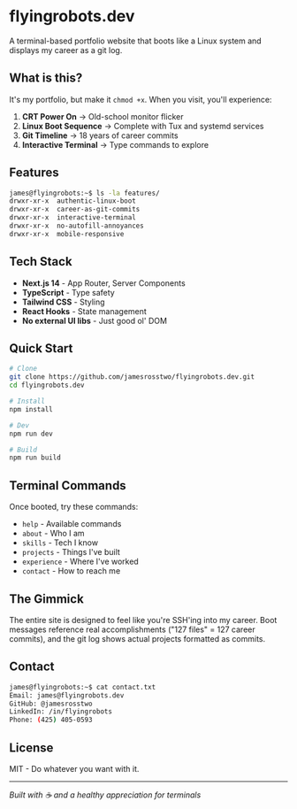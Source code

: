 # flyingrobots.dev

A terminal-based portfolio website that boots like a Linux system and displays my career as a git log.

## What is this?

It's my portfolio, but make it `chmod +x`. When you visit, you'll experience:

1. **CRT Power On** → Old-school monitor flicker
2. **Linux Boot Sequence** → Complete with Tux and systemd services  
3. **Git Timeline** → 18 years of career commits
4. **Interactive Terminal** → Type commands to explore

## Features

```bash
james@flyingrobots:~$ ls -la features/
drwxr-xr-x  authentic-linux-boot
drwxr-xr-x  career-as-git-commits  
drwxr-xr-x  interactive-terminal
drwxr-xr-x  no-autofill-annoyances
drwxr-xr-x  mobile-responsive
```

## Tech Stack

- **Next.js 14** - App Router, Server Components
- **TypeScript** - Type safety
- **Tailwind CSS** - Styling  
- **React Hooks** - State management
- **No external UI libs** - Just good ol' DOM

## Quick Start

```bash
# Clone
git clone https://github.com/jamesrosstwo/flyingrobots.dev.git
cd flyingrobots.dev

# Install
npm install

# Dev
npm run dev

# Build
npm run build
```

## Terminal Commands

Once booted, try these commands:

- `help` - Available commands
- `about` - Who I am
- `skills` - Tech I know
- `projects` - Things I've built
- `experience` - Where I've worked
- `contact` - How to reach me

## The Gimmick

The entire site is designed to feel like you're SSH'ing into my career. Boot messages reference real accomplishments ("127 files" = 127 career commits), and the git log shows actual projects formatted as commits.

## Contact

```bash
james@flyingrobots:~$ cat contact.txt
Email: james@flyingrobots.dev
GitHub: @jamesrosstwo
LinkedIn: /in/flyingrobots
Phone: (425) 405-0593
```

## License

MIT - Do whatever you want with it.

---

*Built with ☕ and a healthy appreciation for terminals*
